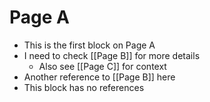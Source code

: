 # Page A

- This is the first block on Page A
- I need to check [[Page B]] for more details
  - Also see [[Page C]] for context
- Another reference to [[Page B]] here
- This block has no references